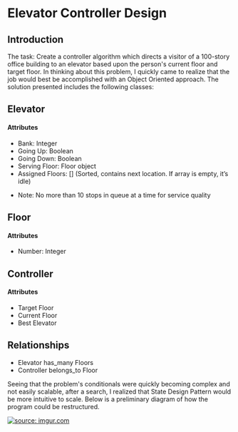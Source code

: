# Elevator Controller Design

## Introduction
The task: Create a controller algorithm which directs a visitor of a 100-story office building to an elevator based upon the person's current floor and target floor. In thinking about this problem, I quickly came to realize that the job would best be accomplished with an Object Oriented approach. The solution presented includes the following classes:

## Elevator
#### Attributes
* Bank: Integer
* Going Up: Boolean
* Going Down: Boolean
* Serving Floor: Floor object
* Assigned Floors: [] (Sorted, contains next location. If array is empty, it’s idle)
- Note: No more than 10 stops in queue at a time for service quality

## Floor
#### Attributes
* Number: Integer

## Controller
#### Attributes
* Target Floor
* Current Floor
* Best Elevator

## Relationships
* Elevator has_many Floors
* Controller belongs_to Floor

Seeing that the problem's conditionals were quickly becoming complex and not easily scalable, after a search, I realized that State Design Pattern would be more intuitive to scale. Below is a preliminary diagram of how the program could be restructured.

<a href="https://imgur.com/W9WD1aP"><img src="https://i.imgur.com/W9WD1aP.png" title="source: imgur.com" /></a>




